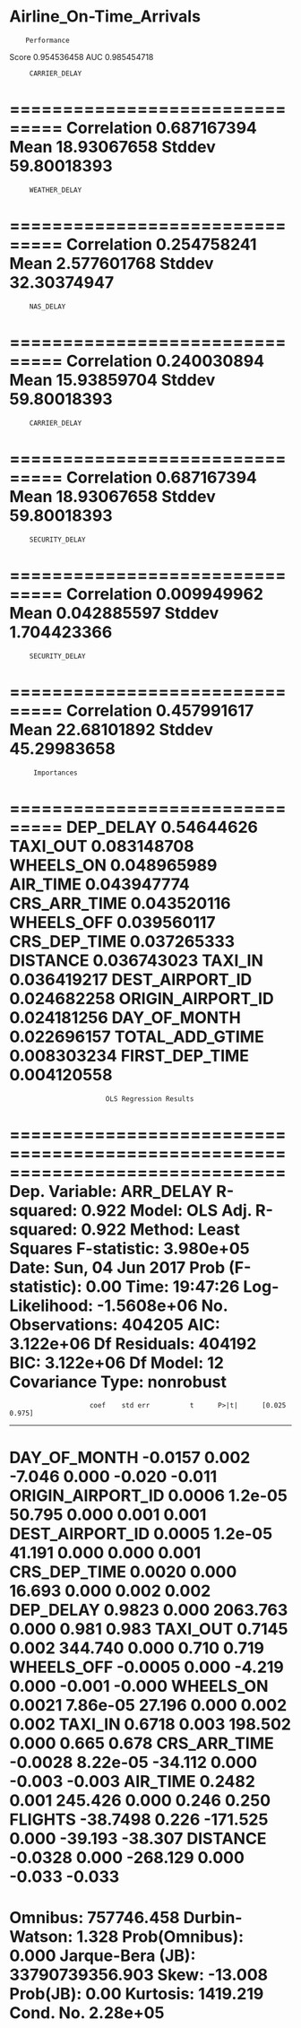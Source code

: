 # Airline_On-Time_Arrivals

        Performance
Score	              0.954536458
AUC                   0.985454718


         CARRIER_DELAY
===============================
Correlation       	0.687167394
Mean	              18.93067658
Stddev	            59.80018393
===============================

         WEATHER_DELAY
===============================
Correlation       	0.254758241
Mean	              2.577601768
Stddev	            32.30374947
===============================

         NAS_DELAY
===============================
Correlation       	0.240030894
Mean	              15.93859704
Stddev	            59.80018393
===============================

         CARRIER_DELAY
===============================
Correlation       	0.687167394
Mean	              18.93067658
Stddev	            59.80018393
===============================

         SECURITY_DELAY
===============================
Correlation       	0.009949962
Mean	              0.042885597
Stddev	            1.704423366
===============================

         SECURITY_DELAY
===============================
Correlation       	0.457991617
Mean	              22.68101892
Stddev	            45.29983658
===============================

          Importances
===============================
DEP_DELAY	          0.54644626
TAXI_OUT	          0.083148708
WHEELS_ON	          0.048965989
AIR_TIME	          0.043947774
CRS_ARR_TIME	      0.043520116
WHEELS_OFF	        0.039560117
CRS_DEP_TIME	      0.037265333
DISTANCE	          0.036743023
TAXI_IN	            0.036419217
DEST_AIRPORT_ID	    0.024682258
ORIGIN_AIRPORT_ID	  0.024181256
DAY_OF_MONTH	      0.022696157
TOTAL_ADD_GTIME	    0.008303234
FIRST_DEP_TIME	    0.004120558
===============================

                            OLS Regression Results                            
==============================================================================
Dep. Variable:              ARR_DELAY   R-squared:                       0.922
Model:                            OLS   Adj. R-squared:                  0.922
Method:                 Least Squares   F-statistic:                 3.980e+05
Date:                Sun, 04 Jun 2017   Prob (F-statistic):               0.00
Time:                        19:47:26   Log-Likelihood:            -1.5608e+06
No. Observations:              404205   AIC:                         3.122e+06
Df Residuals:                  404192   BIC:                         3.122e+06
Df Model:                          12                                         
Covariance Type:            nonrobust                                         
=====================================================================================
                        coef    std err          t      P>|t|      [0.025      0.975]
-------------------------------------------------------------------------------------
DAY_OF_MONTH         -0.0157      0.002     -7.046      0.000      -0.020      -0.011
ORIGIN_AIRPORT_ID     0.0006    1.2e-05     50.795      0.000       0.001       0.001
DEST_AIRPORT_ID       0.0005    1.2e-05     41.191      0.000       0.000       0.001
CRS_DEP_TIME          0.0020      0.000     16.693      0.000       0.002       0.002
DEP_DELAY             0.9823      0.000   2063.763      0.000       0.981       0.983
TAXI_OUT              0.7145      0.002    344.740      0.000       0.710       0.719
WHEELS_OFF           -0.0005      0.000     -4.219      0.000      -0.001      -0.000
WHEELS_ON             0.0021   7.86e-05     27.196      0.000       0.002       0.002
TAXI_IN               0.6718      0.003    198.502      0.000       0.665       0.678
CRS_ARR_TIME         -0.0028   8.22e-05    -34.112      0.000      -0.003      -0.003
AIR_TIME              0.2482      0.001    245.426      0.000       0.246       0.250
FLIGHTS             -38.7498      0.226   -171.525      0.000     -39.193     -38.307
DISTANCE             -0.0328      0.000   -268.129      0.000      -0.033      -0.033
==============================================================================
Omnibus:                   757746.458   Durbin-Watson:                   1.328
Prob(Omnibus):                  0.000   Jarque-Bera (JB):      33790739356.903
Skew:                         -13.008   Prob(JB):                         0.00
Kurtosis:                    1419.219   Cond. No.                     2.28e+05
==============================================================================
